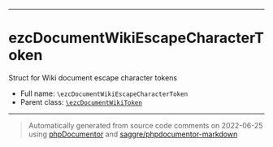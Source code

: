***

# ezcDocumentWikiEscapeCharacterToken

Struct for Wiki document escape character tokens

* Full name: `\ezcDocumentWikiEscapeCharacterToken`
* Parent class: [`\ezcDocumentWikiToken`](./ezcDocumentWikiToken.md)

***
> Automatically generated from source code comments on 2022-06-25 using [phpDocumentor](http://www.phpdoc.org/) and [saggre/phpdocumentor-markdown](https://github.com/Saggre/phpDocumentor-markdown)
